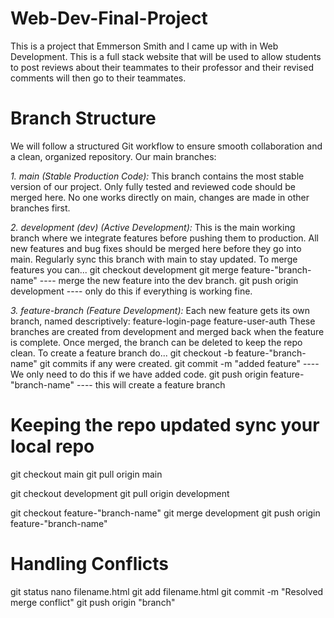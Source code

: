 # Web-Dev-Final-Project
This is a project that Emmerson Smith and I came up with in Web Development. This is a full stack website that will be used to allow students to post reviews about their teammates to their professor and their revised comments will then go to their teammates.

# Branch Structure
We will follow a structured Git workflow to ensure smooth collaboration and a clean, organized repository. Our main branches:

*1. main (Stable Production Code):*
This branch contains the most stable version of our project.
Only fully tested and reviewed code should be merged here.
No one works directly on main, changes are made in other branches first.

*2. development (dev) (Active Development):*
This is the main working branch where we integrate features before pushing them to production.
All new features and bug fixes should be merged here before they go into main.
Regularly sync this branch with main to stay updated.
To merge features you can...
git checkout development
git merge feature-"branch-name" ---- merge the new feature into the dev branch.
git push origin development ---- only do this if everything is working fine.

*3. feature-branch (Feature Development):*
Each new feature gets its own branch, named descriptively:
feature-login-page
feature-user-auth
These branches are created from development and merged back when the feature is complete.
Once merged, the branch can be deleted to keep the repo clean.
To create a feature branch do...
git checkout -b feature-"branch-name"
git commits if any were created. git commit -m "added feature" ---- We only need to do this if we have added code.
git push origin feature-"branch-name" ---- this will create a feature branch


# Keeping the repo updated sync your local repo
git checkout main
git pull origin main

git checkout development
git pull origin development

git checkout feature-"branch-name"
git merge development
git push origin feature-"branch-name"

# Handling Conflicts
git status
nano filename.html
git add filename.html
git commit -m "Resolved merge conflict"
git push origin "branch"


